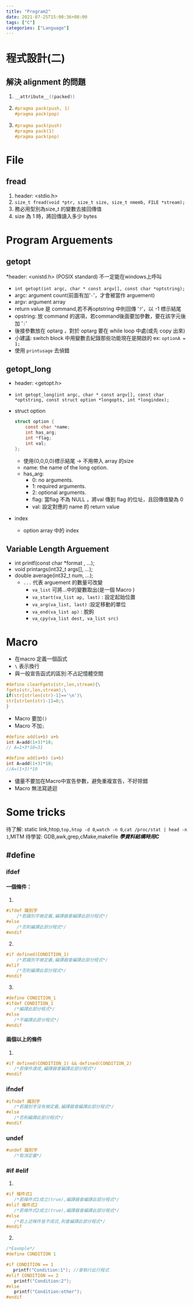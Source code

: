 ```yaml
---
title: "Program2"
date: 2021-07-25T15:00:36+08:00
tags: ["C"]
categories: ["Language"]
---
```

# 程式設計(二)
<!--more-->

## 解決 alignment 的問題

1. ```c
   __attribute__((packed))
   ```

2. ```c
   #pragma pack(push, 1)
   #pragma pack(pop)
   ```

3. ```c
   #pragma pack(push)
   #pragma pack(1)
   #pragma pack(pop)
   ```

# File

## fread

1. header: <stdio.h>
2. `size_t fread(void *ptr, size_t size, size_t nmemb, FILE *stream);`
3. 務必用型別為size_t 的變數去接回傳值
4. size 為 1 時，將回傳讀入多少 bytes

# Program Arguements

## getopt

*header: <unistd.h> (POSIX standard) 不一定能在windows上呼叫

* `int getopt(int argc, char * const argv[], const char *optstring);`
* argc: argument count(前面有加'`-`'，才會被當作 arguement)
* argv: argument array
* return value 是 command,若不再optstring 中則回傳 '`?`'，以 -1 標示結尾
* opstring: 放 command 的選項，若command後面要加參數，要在該字元後加 '`:`'
* 後接參數放在 optarg ，對於 optarg 要在 while loop 中處(或先 copy 出來)
* 小建議: switch block 中用變數去紀錄那些功能現在是開啟的 ex: `optionA = 1;`
* 使用 `printusage` 去偵錯

## getopt_long

* header: <getopt.h> 

* `int getopt_long(int argc, char * const argv[], const char *optstring, const struct option *longopts, int *longindex);`

* struct option

  ```c
  struct option {
      const char *name;
      int has_arg;
      int *flag;
      int val;
  };
  ```

  * 使用{0,0,0,0}標示結尾 -> 不用帶入 array 的size
  * name: the name of the long option.
  * has_arg:
    * 0: no arguments.
    * 1: required arguments.
    * 2: optional arguments.
    * flag: 當flag 不為 NULL ，將val 傳到 flag 的位址，且回傳值變為 0
    * val: 設定對應的 name 的 return value

* index

  * option array 中的 index

## Variable Length Arguement

* int printf(const char *format , ...);
* void printargs(int32_t args[], ...);
* double average(int32_t num, ...);
  * `...` 代表 arguement 的數量可改變
    * `va_list` 可將...中的變數取出(是一個 Macro )
    * `va_start(va_list ap, last)` : 設定起始位置
    * `va_arg(va_list, last)` :設定移動的單位
    * `va_end(va_list ap)` : 脫鉤
    * `va_cpy(va_list dest, va_list src)`

# Macro

* 在macro 定義一個函式
* `\` 表示換行
* 與一般宣告函式的區別:不占記憶體空間

```c
#define clearFgets(str,len,stream){\
fgets(str,len,stream);\
if(str[strlen(str)-1]=='\n')\
str[strlen(str)-1]=0;\
}
```

* Macro 要加`()`
* Macro 不加`;`

```c
#define add(a+b) a+b
int A=add(1+3)*10;
// A=1+3*10=31
```

```c
#define add(a+b) (a+b)
int A=add(1+3)*10;
//A=(1+3)*10
```

* 儘量不要加在Macro中宣告參數，避免重複宣告，不好除錯
* Macro 無法寫遞迴

# Some tricks

待了解: static link,htop,`top,htop -d 0`,`watch -n 0`,`cat /proc/stat | head -n 1`,MITM
待學習: GDB,awk,grep,cMake,makefile
***學資料結構時用C***

## #define

### ifdef

#### 一個條件：

1. 

```c
#ifdef 識別字
    /*若識別字被定義,編譯器會編譯此部分程式*/
#else
    /*否則編譯此部分程式*/
#endif
```

2. 

```c
#if defined(CONDITION_1)
    /*若識別字被定義,編譯器會編譯此部分程式*/
#elif
    /*否則編譯此部分程式*/
#endif
```

3. 

```c
#define CONDITION_1
#ifdef CONDITION_1
   /*編譯此部分程式*/
#else
   /*不編譯此部分程式*/
#endif
```

#### 兩個以上的條件

1. 

```c
#if defined(CONDITION_1) && defined(CONDITION_2)
   /*若條件達成,編譯器會編譯此部分程式*/
#endif
```

### ifndef 

```c
#ifndef 識別字
   /*若識別字沒有被定義,編譯器會編譯此部分程式*/
#else
   /*否則編譯此部分程式*/
#endif
```

### undef

```c
#undef 識別字
   /*取消定義*/
```

### #if #elif

1. 

```c
#if 條件式1
   /*若條件式1成立(true),編譯器會編譯此部分程式*/
#elif 條件式2
   /*若條件式2成立(true),編譯器會編譯此部分程式*/
#else
   /*若上述條件皆不成式,則會編譯此部分程式*/
#endif
```

2. 

```c
/*Eaxmple*/
#define CONDITION 1

#if CONDITION == 1
　 printf("Condition:1"); //會執行此行程式
#elif CONDITION == 2
   printf("Condition:2");
#else
   printf("Condition:other");
#endif
```
